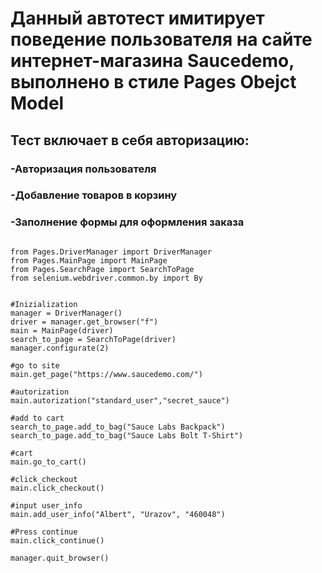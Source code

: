 # Данный автотест имитирует поведение пользователя на сайте интернет-магазина Saucedemo, выполнено в стиле Pages Obejct Model
## Тест включает в себя авторизацию:    
### -Авторизация пользователя
### -Добавление товаров в корзину
### -Заполнение формы для оформления заказа 


```

from Pages.DriverManager import DriverManager
from Pages.MainPage import MainPage
from Pages.SearchPage import SearchToPage
from selenium.webdriver.common.by import By


#Inizialization
manager = DriverManager()
driver = manager.get_browser("f")
main = MainPage(driver)
search_to_page = SearchToPage(driver)
manager.configurate(2)

#go to site
main.get_page("https://www.saucedemo.com/")

#autorization
main.autorization("standard_user","secret_sauce")

#add to cart
search_to_page.add_to_bag("Sauce Labs Backpack")
search_to_page.add_to_bag("Sauce Labs Bolt T-Shirt")

#cart
main.go_to_cart()

#click_checkout
main.click_checkout()

#input user_info
main.add_user_info("Albert", "Urazov", "460048")

#Press continue
main.click_continue()

manager.quit_browser()
